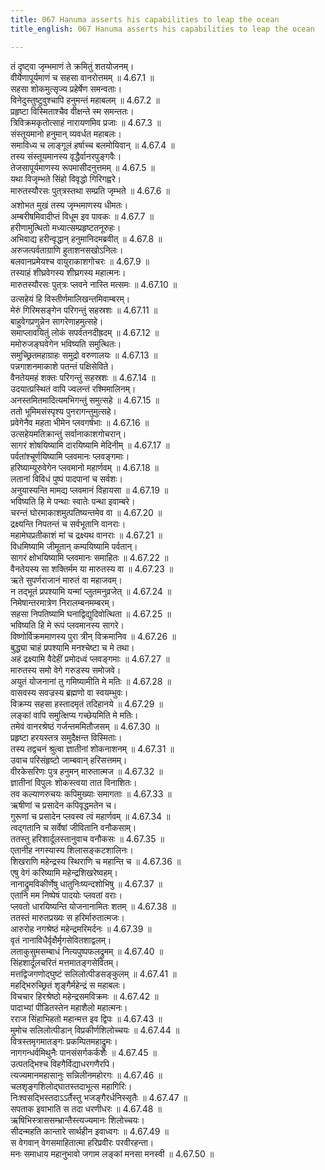 ```yaml
---
title: 067 Hanuma asserts his capabilities to leap the ocean
title_english: 067 Hanuma asserts his capabilities to leap the ocean

---
```

<div class="audioEmbed"  caption="श्रीराम-हरिसीताराममूर्ति-घनपाठिभ्यां वचनम्" src="https://archive.org/download/Ramayana-recitation-Sriram-harisItArAmamUrti-Ghanapaati-v2/Kanda_4/Kanda_4_KSK-067-Hanuma_asserts_his_capabilities_to_leap_the_ocean.mp3"></div>

  
तं दृष्ट्वा जृम्भमाणं ते क्रमितुं शतयोजनम्।  
वीर्येणापूर्यमाणं च सहसा वानरोत्तमम् ॥ 4.67.1 ॥   
सहसा शोकमुत्सृज्य प्रहेर्षेण समन्वताः।  
विनेदुस्तुष्टुवुश्चापि हनुमन्तं महाबलम् ॥ 4.67.2 ॥   
प्रहृष्टा विस्मिताश्चैव वीक्षन्ते स्म समन्ततः।  
त्रिविक्रमकृतोत्साहं नारायणमिव प्रजाः ॥ 4.67.3 ॥   
संस्तूयमानो हनुमान् व्यवर्धत महाबलः।  
समाविध्य च लाङ्गूलं हर्षाच्च बलमोयिवान् ॥ 4.67.4 ॥   
तस्य संस्तूयमानस्य वृद्धैर्वानरपुङ्गवैः।  
तेजसापूर्यमाणस्य रूपमासीदनुत्तमम् ॥ 4.67.5 ॥   
यथा विजृम्भते सिंहो विवृद्धो गिरिगह्वरे।  
मारुतस्यौरसः पुत्त्रस्तथा सम्प्रति जृम्भते ॥ 4.67.6 ॥   
अशोभत मुखं तस्य जृम्भमाणस्य धीमतः।  
अम्बरीषमिवादीप्तं विधूम इव पावकः ॥ 4.67.7 ॥   
हरीणामुत्थितो मध्यात्सम्प्रहृष्टतनूरुहः।  
अभिवाद्य हरीन्वृद्धान् हनुमानिदमब्रवीत् ॥ 4.67.8 ॥   
अरुजत्पर्वताग्राणि हुताशनसखोऽनिलः।  
बलवानप्रमेयश्च वायुराकाशगोचरः ॥ 4.67.9 ॥   
तस्याहं शीघ्रवेगस्य शीघ्रगस्य महात्मनः।  
मारुतस्यौरसः पुत्त्रः प्लवने नास्ति मत्समः ॥ 4.67.10 ॥   
उत्सहेयं हि विस्तीर्णमालिखन्तमिवाम्बरम्।  
मेरुं गिरिमसङ्गेन परिगन्तुं सहस्रशः ॥ 4.67.11 ॥   
बाहुवेगप्रणुन्नेन सागरेणाहमुत्सहे।  
समाप्लावयितुं लोकं सपर्वतनदीह्रदम् ॥ 4.67.12 ॥   
ममोरुजङ्घवेगेन भविष्यति समुत्थितः।  
समुच्छ्रितमहाग्राहः समुद्रो वरुणालयः ॥ 4.67.13 ॥   
पन्नगाशनमाकाशे पतन्तं पक्षिसेविते।  
वैनतेयमहं शक्तः परिगन्तुं सहस्रशः ॥ 4.67.14 ॥   
उदयात्प्रस्थितं वापि ज्वलन्तं रश्मिमालिनम्।  
अनस्तमितमादित्यमभिगन्तुं समुत्सहे ॥ 4.67.15 ॥   
ततो भूमिमसंस्पृश्य पुनरागन्तुमुत्सहे।  
प्रवेगेनैव महता भीमेन प्लवगर्षभाः ॥ 4.67.16 ॥   
उत्सहेयमतिक्रान्तुं सर्वानाकाशगोचरान्।  
सागरं शोषयिष्यामि दारयिष्यामि मेदिनीम् ॥ 4.67.17 ॥   
पर्वतांश्चूर्णयिष्यामि प्लवमानः प्लवङ्गमाः।  
हरिष्याम्यूरुवेगेन प्लवमानो महार्णवम् ॥ 4.67.18 ॥   
लतानां विविधं पुष्पं पादपानां च सर्वशः।  
अनुयास्यन्ति मामद्य प्लवमानं विहायसा ॥ 4.67.19 ॥   
भविष्यति हि मे पन्थाः स्वातेः पन्था इवाम्बरे।  
चरन्तं घोरमाकाशमुत्पतिष्यन्तमेव वा ॥ 4.67.20 ॥   
द्रक्ष्यन्ति निपतन्तं च सर्वभूतानि वानराः।  
महामेघप्रतीकाशं मां च द्रक्ष्यथ वानराः ॥ 4.67.21 ॥   
विधमिष्यामि जीमूतान् कम्पयिष्यामि पर्वतान्।  
सागरं क्षोभयिष्यामि प्लवमानः समाहितः ॥ 4.67.22 ॥   
वैनतेयस्य सा शक्तिर्मम या मारुतस्य वा ॥ 4.67.23 ॥   
ऋते सुपर्णराजानं मारुतं वा महाजवम्।  
न तद्भूतं प्रपश्यामि यन्मां प्लुतमनुव्रजेत् ॥ 4.67.24 ॥   
निमेषान्तरमात्रेण निरालम्बनमम्बरम्।  
सहसा निपतिष्यामि घनाद्विद्युदिवोत्थिता ॥ 4.67.25 ॥   
भविष्यति हि मे रूपं प्लवमानस्य सागरे।  
विष्णोर्विक्रममाणस्य पुरा त्रीन् विक्रमानिव ॥ 4.67.26 ॥   
बुद्ध्या चाहं प्रपश्यामि मनश्चेष्टा च मे तथा।  
अहं द्रक्ष्यामि वैदेहीं प्रमोदध्वं प्लवङ्गमाः ॥ 4.67.27 ॥   
मारुतस्य समो वेगे गरुडस्य समोजवे।  
अयुतं योजनानां तु गमिष्यामीति मे मतिः ॥ 4.67.28 ॥   
वासवस्य सवज्रस्य ब्रह्मणो वा स्वयम्भुवः।  
विक्रम्य सहसा हस्तादमृतं तदिहानये ॥ 4.67.29 ॥   
लङ्कां वापि समुत्क्षिप्य गच्छेयमिति मे मतिः।  
तमेवं वानरश्रेष्ठं गर्जन्तममितौजसम् ॥ 4.67.30 ॥   
प्रहृष्टा हरयस्तत्र समुदैक्षन्त विस्मिताः।  
तस्य तद्वचनं श्रुत्वा ज्ञातीनां शोकनाशनम् ॥ 4.67.31 ॥   
उवाच परिसंहृष्टो जाम्बवान् हरिसत्तमम्।  
वीरकेसरिणः पुत्र हनुमन् मारुतात्मज ॥ 4.67.32 ॥   
ज्ञातीनां विपुलः शोकस्त्वया तात विनाशितः।  
तव कल्याणरुचयः कपिमुख्याः समागताः ॥ 4.67.33 ॥   
ऋषीणां च प्रसादेन कपिवृद्धमतेन च।  
गुरूणां च प्रसादेन प्लवस्व त्वं महार्णवम् ॥ 4.67.34 ॥   
त्वद्गतानि च सर्वेषां जीवितानि वनौकसाम्।  
ततस्तु हरिशार्दूलस्तानुवाच वनौकसः ॥ 4.67.35 ॥   
एतानीह नगस्यास्य शिलासङ्कटशालिनः।  
शिखराणि महेन्द्रस्य स्थिराणि च महान्ति च ॥ 4.67.36 ॥   
एषु वेगं करिष्यामि महेन्द्रशिखरेष्वहम्।  
नानाद्रुमविकीर्णेषु धातुनिःष्यन्दशोभिषु ॥ 4.67.37 ॥   
एतानि मम निष्पेषं पादयोः प्लवतां वराः।  
प्लवतो धारयिष्यन्ति योजनानामितः शतम् ॥ 4.67.38 ॥   
ततस्तं मारुतप्रख्यः स हरिर्मारुतात्मजः।  
आरुरोह नगश्रेष्ठं महेन्द्रमरिमर्दनः ॥ 4.67.39 ॥   
वृतं नानाविधैर्वृक्षैर्मृगसेवितशाद्वलम्।  
लताकुसुमसम्बाधं नित्यपुष्पफलद्रुमम् ॥ 4.67.40 ॥   
सिंहशार्दूलचरितं मत्तमातङ्गसेवितम्।  
मत्तद्विजगणोद्घुष्टं सलिलोत्पीडसङ्कुलम् ॥ 4.67.41 ॥   
महद्भिरुच्छ्रितं शृङ्गैर्महेन्द्रं स महाबलः।  
विचचार हिरश्रेष्ठो महेन्द्रसमविक्रमः ॥ 4.67.42 ॥   
पादाभ्यां पीडितस्तेन महाशैलो महात्मनः।  
रराज सिंहाभिहतो महान्मत्त इव द्विपः ॥ 4.67.43 ॥   
मुमोच सलिलोत्पीडान् विप्रकीर्णशिलोच्चयः ॥ 4.67.44 ॥   
वित्रस्तमृगमातङ्गः प्रकम्पितमहाद्रुमः।  
नागगन्धर्वमिथुनैः पानसंसर्गकर्कशैः ॥ 4.67.45 ॥   
उत्पतद्भिश्च विहगैर्विद्याधरगणैरपि।  
त्यज्यमानमहासानुः सन्निलीनमहोरगः ॥ 4.67.46 ॥   
चलशृङ्गशिलोद्घातस्तदाभूत्स महागिरिः।  
निःश्वसद्भिस्तदाऽऽर्तैस्तु भजङ्गैरर्धनिस्सृतैः ॥ 4.67.47 ॥   
सपताक इवाभाति स तदा धरणीधरः ॥ 4.67.48 ॥   
ऋषिभिस्त्राससम्भ्रान्तैस्त्यज्यमानः शिलोच्चयः।  
सीदन्महति कान्तारे सार्थहीन इवाध्वगः ॥ 4.67.49 ॥   
स वेगवान् वेगसमाहितात्मा हरिप्रवीरः परवीरहन्ता।  
मनः समाधाय महानुभावो जगाम लङ्कां मनसा मनस्वी ॥ 4.67.50 ॥   